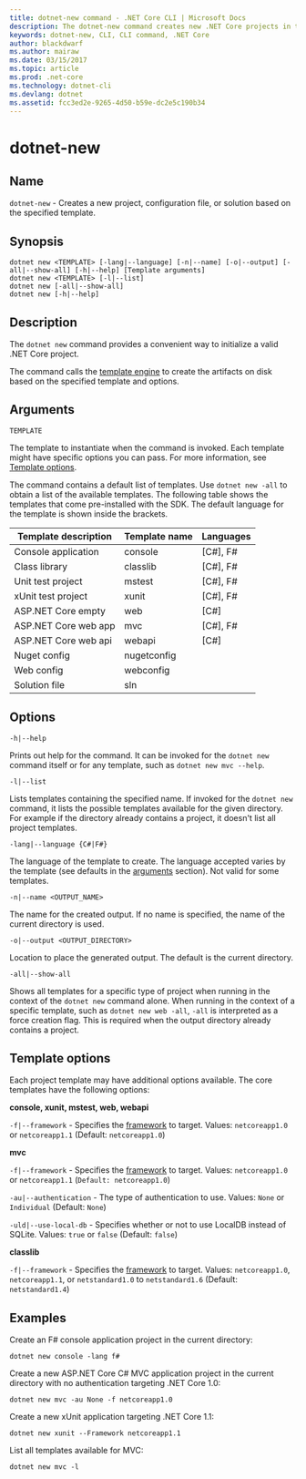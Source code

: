 ```yaml
---
title: dotnet-new command - .NET Core CLI | Microsoft Docs
description: The dotnet-new command creates new .NET Core projects in the current directory.
keywords: dotnet-new, CLI, CLI command, .NET Core
author: blackdwarf
ms.author: mairaw
ms.date: 03/15/2017
ms.topic: article
ms.prod: .net-core
ms.technology: dotnet-cli
ms.devlang: dotnet
ms.assetid: fcc3ed2e-9265-4d50-b59e-dc2e5c190b34
---
```


# dotnet-new

## Name

`dotnet-new` - Creates a new project, configuration file, or solution based on the specified template.

## Synopsis

```
dotnet new <TEMPLATE> [-lang|--language] [-n|--name] [-o|--output] [-all|--show-all] [-h|--help] [Template arguments]
dotnet new <TEMPLATE> [-l|--list]
dotnet new [-all|--show-all]
dotnet new [-h|--help]
```

## Description

The `dotnet new` command provides a convenient way to initialize a valid .NET Core project. 

The command calls the [template engine](https://github.com/dotnet/templating) to create the artifacts on disk based on the specified template and options.

## Arguments

`TEMPLATE`

The template to instantiate when the command is invoked. Each template might have specific options you can pass. For more information, see [Template options](#template-options).

The command contains a default list of templates. Use `dotnet new -all` to obtain a list of the available templates. The following table shows the templates that come pre-installed with the SDK. The default language for the template is shown inside the brackets.

|Template description  | Template name  | Languages |
|----------------------|----------------|-----------|
| Console application  | console        | [C#], F#  |
| Class library        | classlib       | [C#], F#  |
| Unit test project    | mstest         | [C#], F#  |
| xUnit test project   | xunit          | [C#], F#  |
| ASP.NET Core empty   | web            | [C#]      |
| ASP.NET Core web app | mvc            | [C#], F#  |
| ASP.NET Core web api | webapi         | [C#]      |
| Nuget config         | nugetconfig    |           |
| Web config           | webconfig      |           |
| Solution file        | sln            |           |

## Options

`-h|--help`

Prints out help for the command. It can be invoked for the `dotnet new` command itself or for any template, such as `dotnet new mvc --help`.

`-l|--list`

Lists templates containing the specified name. If invoked for the `dotnet new` command, it lists the possible templates available for the given directory. For example if the directory already contains a project, it doesn't list all project templates.

`-lang|--language {C#|F#}`

The language of the template to create. The language accepted varies by the template (see defaults in the [arguments](#arguments) section). Not valid for some templates.

`-n|--name <OUTPUT_NAME>`

The name for the created output. If no name is specified, the name of the current directory is used.

`-o|--output <OUTPUT_DIRECTORY>`

Location to place the generated output. The default is the current directory.

`-all|--show-all`

Shows all templates for a specific type of project when running in the context of the `dotnet new` command alone. When running in the context of a specific template, such as `dotnet new web -all`, `-all` is interpreted as a force creation flag. This is required when the output directory already contains a project.

## Template options

Each project template may have additional options available. The core templates have the following options:

**console, xunit, mstest, web, webapi**

`-f|--framework` - Specifies the [framework](../../standard/frameworks.md) to target. Values: `netcoreapp1.0` or `netcoreapp1.1` (Default: `netcoreapp1.0`)

**mvc**

`-f|--framework` - Specifies the [framework](../../standard/frameworks.md) to target. Values: `netcoreapp1.0` or `netcoreapp1.1` (`Default: netcoreapp1.0`)

`-au|--authentication` - The type of authentication to use. Values: `None` or `Individual` (Default: `None`)

`-uld|--use-local-db` - Specifies whether or not to use LocalDB instead of SQLite. Values: `true` or `false` (Default: `false`)

**classlib**

`-f|--framework` - Specifies the [framework](../../standard/frameworks.md) to target. Values: `netcoreapp1.0`, `netcoreapp1.1`, or `netstandard1.0` to `netstandard1.6` (Default: `netstandard1.4`)

## Examples

Create an F# console application project in the current directory:

`dotnet new console -lang f#` 
   
Create a new ASP.NET Core C# MVC application project in the current directory with no authentication targeting .NET Core 1.0:  

`dotnet new mvc -au None -f netcoreapp1.0`
 
Create a new xUnit application targeting .NET Core 1.1:

`dotnet new xunit --Framework netcoreapp1.1`

List all templates available for MVC:

`dotnet new mvc -l`
